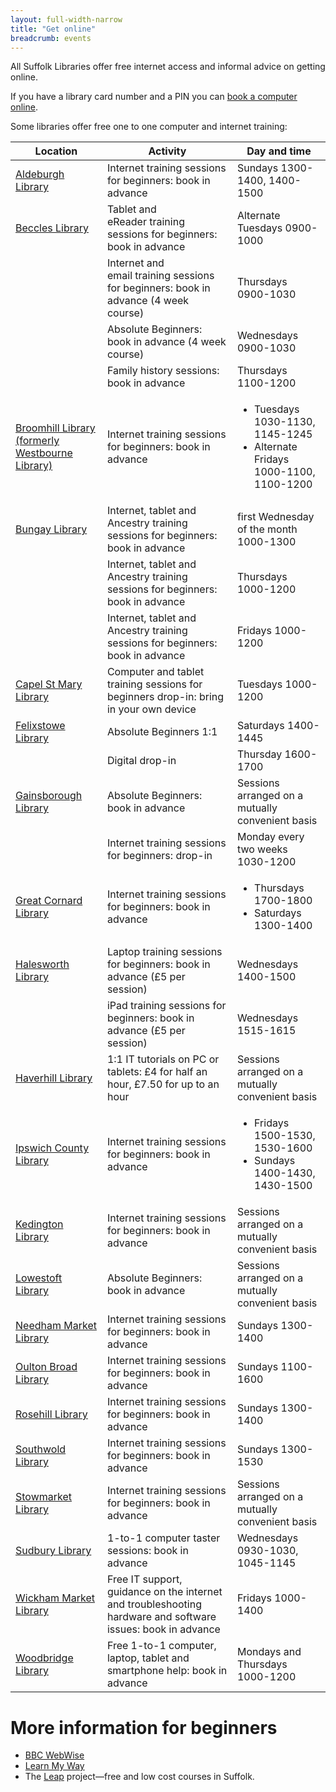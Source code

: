 ```yaml
---
layout: full-width-narrow
title: "Get online"
breadcrumb: events
---
```

All Suffolk Libraries offer free internet access and informal advice on getting online.

If you have a library card number and a PIN you can [book a computer online](http://netloan.suffolklibraries.co.uk).

Some libraries offer free one to one computer and internet training:
<table class="pure-table">
<thead>
<tr>
<th>Location</th>
<th>Activity</th>
<th>Day and time</th>
</tr>
</thead>
<tbody>
<tr>
<td><a href="http://suffolklibraries.co.uk/branches/aldeburgh-library/">Aldeburgh Library</a></td>
<td>Internet training sessions for beginners: book in advance</td>
<td>Sundays 1300-1400, 1400-1500</td>
</tr>
<tr>
<td><a href="http://suffolklibraries.co.uk/branches/beccles-library/">Beccles Library</a></td>
<td>Tablet and eReader training sessions for beginners: book in advance</td>
<td>Alternate Tuesdays 0900-1000</td>
</tr>
<tr>
<td></td>
<td>Internet and email training sessions for beginners: book in advance (4 week course)</td>
<td>Thursdays 0900-1030</td>
</tr>
<tr>
<td></td>
<td>Absolute Beginners: book in advance (4 week course)</td>
<td>Wednesdays 0900-1030</td>
</tr>
<tr>
<td></td>
<td>Family history sessions: book in advance</td>
<td>Thursdays 1100-1200</td>
</tr>
<tr>
<tr>
<td><a href="http://suffolklibraries.co.uk/branches/broomhill-library/">Broomhill Library (formerly Westbourne Library)</a></td><td>Internet training sessions for beginners: book in advance</td>
<td>
<ul>
	<li>Tuesdays 1030-1130, 1145-1245</li>
	<li>Alternate Fridays 1000-1100, 1100-1200</li>
</ul>
</td>
</tr>
<td><a href="http://suffolklibraries.co.uk/branches/bungay-library/">Bungay Library</a></td>
<td>Internet, tablet and Ancestry training sessions for beginners: book in advance</td>
<td>first Wednesday of the month 1000-1300</td>
</tr>
<tr>
<td></td>
<td>Internet, tablet and Ancestry training sessions for beginners: book in advance</td>
<td>Thursdays 1000-1200</td>
</tr>
<tr>
<td></td>
<td>Internet, tablet and Ancestry training sessions for beginners: book in advance</td>
<td>Fridays 1000-1200</td>
</tr>
</tr>
<td><a href="http://suffolklibraries.co.uk/branches/capel-st-mary-library/">Capel St Mary Library</a></td>
<td>Computer and tablet training sessions for beginners drop-in: bring in your own device</td>
<td>Tuesdays 1000-1200</td>
</tr>
<tr>
<td><a href="http://suffolklibraries.co.uk/branches/felixstowe-library/">Felixstowe Library</a></td>
<td>Absolute Beginners 1:1</td>
<td>Saturdays 1400-1445</td>
</tr>
<tr>
<td></td>
<td>Digital drop-in</td>
<td>Thursday 1600-1700</td>
</tr>
<tr>
<td><a href="http://suffolklibraries.co.uk/branches/gainsborough-community-library/">Gainsborough Library</a></td>
<td>Absolute Beginners: book in advance</td>
<td>Sessions arranged on a mutually convenient basis</td>
</tr>
<tr>
<td></td>
<td>Internet training sessions for beginners: drop-in</td>
<td>Monday every two weeks 1030-1200</td>
</tr>
<tr>
<td><a href="http://suffolklibraries.co.uk/branches/great-cornard-library/">Great Cornard Library</a></td>
<td>Internet training sessions for beginners: book in advance</td>
<td>
<ul>
	<li>Thursdays 1700-1800</li>
	<li>Saturdays 1300-1400</li>
</ul>
</td>
</tr>
<tr>
<td><a href="http://suffolklibraries.co.uk/branches/halesworth-library/">Halesworth Library</a></td>
<td>Laptop training sessions for beginners: book in advance (£5 per session)</td>
<td>Wednesdays 1400-1500</td>
</tr>
<tr>
<td></td>
<td>iPad training sessions for beginners: book in advance (£5 per session)</td>
<td>Wednesdays 1515-1615</td>
</tr>
<tr>
<td><a href="http://suffolklibraries.co.uk/branches/haverhill-library/">Haverhill Library</a></td>
<td>1:1 IT tutorials on PC or tablets: £4 for half an hour, £7.50 for up to an hour</td>
<td>Sessions arranged on a mutually convenient basis</td>
</tr>
<tr>
<td><a href="http://suffolklibraries.co.uk/branches/ipswich-county-library/">Ipswich County Library</a></td>
<td>Internet training sessions for beginners: book in advance</td>
<td>
<ul>
	<li>Fridays 1500-1530, 1530-1600</li>
	<li>Sundays 1400-1430, 1430-1500</li>
</ul>
</td>
</tr>
<tr>
<td><a href="http://suffolklibraries.co.uk/branches/kedington-library/">Kedington Library</a></td>
<td>Internet training sessions for beginners: book in advance</td>
<td>Sessions arranged on a mutually convenient basis</td>
</tr>
<tr>
<td><a href="http://suffolklibraries.co.uk/branches/lowestoft-library/">Lowestoft Library</a></td>
<td>Absolute Beginners: book in advance</td>
<td>Sessions arranged on a mutually convenient basis</td>
</tr>
<tr>
<td><a href="http://suffolklibraries.co.uk/branches/needham-market-library/">Needham Market Library</a></td>
<td>Internet training sessions for beginners: book in advance</td>
<td>Sundays 1300-1400</td>
</tr>
<tr>
<td><a href="http://suffolklibraries.co.uk/branches/oulton-broad-library/">Oulton Broad Library</a></td>
<td>Internet training sessions for beginners: book in advance</td>
<td>Sundays 1100-1600</td>
</tr>
<tr>
<td><a href="http://suffolklibraries.co.uk/branches/rosehill-library/">Rosehill Library</a></td>
<td>Internet training sessions for beginners: book in advance</td>
<td>Sundays 1300-1400</td>
</tr>
<tr>
<td><a href="http://suffolklibraries.co.uk/branches/southwold-library/">Southwold Library</a></td>
<td>Internet training sessions for beginners: book in advance</td>
<td>Sundays 1300-1530</td>
</tr>
<tr>
<td><a href="http://suffolklibraries.co.uk/branches/stowmarket-library/">Stowmarket Library</a></td>
<td>Internet training sessions for beginners: book in advance</td>
<td>Sessions arranged on a mutually convenient basis</td>
</tr>
<tr>
<td><a href="http://suffolklibraries.co.uk/branches/sudbury-library/">Sudbury Library</a></td>
<td>1-to-1 computer taster sessions: book in advance</td>
<td>Wednesdays 0930-1030, 1045-1145</td>
</tr>
<tr>
<td><a href="http://suffolklibraries.co.uk/branches/wickham-market-library/">Wickham Market Library</a></td>
<td>Free IT support, guidance on the internet and troubleshooting hardware and software issues: book in advance</td>
<td>Fridays 1000-1400</td>
</tr>
<tr>
<td><a href="http://suffolklibraries.co.uk/branches/woodbridge-library/">Woodbridge Library</a></td>
<td>Free 1-to-1 computer, laptop, tablet and smartphone help: book in advance</td>
<td>Mondays and Thursdays 1000-1200</td>
</tr>
</tbody>
</table>

# More information for beginners

* [BBC WebWise](http://www.bbc.co.uk/webwise/0/)
* [Learn My Way](http://www.learnmyway.com/)
* The [Leap](http://www.leap.ac.uk/home) project—free and low cost courses in Suffolk.
